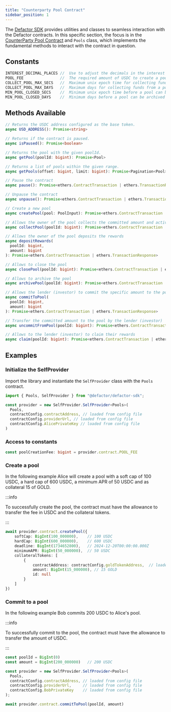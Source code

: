 ```yaml
---
title: "Counterparty Pool Contract"
sidebar_position: 1
---
```


The [Defactor SDK](/docs/introduction/software-development-kit) provides utilities and classes to seamless interaction with the Defactor contracts. In this specific section, the focus is in the [CounterParty Pool Contract](/docs/pools/smart-contracts/pools-contract/smart-contract-erc20-collateral-pool) and `Pools` class, which implements the fundamental methods to interact with the contract in question.
 
## Constants

```typescript
INTEREST_DECIMAL_PLACES //  Use to adjust the decimals in the interest rate calculation.
POOL_FEE                //  The required amount of USDC to create a pool.
COLLECT_POOL_MAX_SECS   //  Maximum unix epoch time for collecting funds from a pool.
COLLECT_POOL_MAX_DAYS   //  Maximum days for collecting funds from a pool.
MIN_POOL_CLOSED_SECS    //  Minimum unix epoch time before a pool can be archived
MIN_POOL_CLOSED_DAYS    //  Minimum days before a pool can be archived
```

## Methods Available

```typescript
// Returns the USDC address configured as the base token.
async USD_ADDRESS(): Promise<string> 

// Returns if the contract is paused.
async isPaused(): Promise<boolean> 

// Returns the pool with the given poolId.
async getPool(poolId: bigint): Promise<Pool>

// Returns a list of pools within the given range.
async getPools(offset: bigint, limit: bigint): Promise<Pagination<Pool>> 

// Pause the contract
async pause(): Promise<ethers.ContractTransaction | ethers.TransactionResponse> 

// Unpause the contract
async unpause(): Promise<ethers.ContractTransaction | ethers.TransactionResponse> 

// Create a new pool
async createPool(pool: PoolInput): Promise<ethers.ContractTransaction | ethers.TransactionResponse> 

// Allows the owner of the pool collects the committed amount and active the pool
async collectPool(poolId: bigint): Promise<ethers.ContractTransaction | ethers.TransactionResponse> 

// Allows the owner of the pool deposits the rewards
async depositRewards(
  poolId: bigint,
  amount: bigint
): Promise<ethers.ContractTransaction | ethers.TransactionResponse> 

// Allows to close the pool
async closePool(poolId: bigint): Promise<ethers.ContractTransaction | ethers.TransactionResponse> 

// Allows to archive the pool
async archivePool(poolId: bigint): Promise<ethers.ContractTransaction | ethers.TransactionResponse> 

// Allows the lender (investor) to commit the specific amount to the pool
async commitToPool(
  poolId: bigint,
  amount: bigint
): Promise<ethers.ContractTransaction | ethers.TransactionResponse> 

// Transfer the committed amount to the pool by the lender (investor)
async uncommitFromPool(poolId: bigint): Promise<ethers.ContractTransaction | ethers.TransactionResponse> 

// Allows to the lender (investor) to claim their rewards
async claim(poolId: bigint): Promise<ethers.ContractTransaction | ethers.TransactionResponse> 
```

## Examples

### Initialize the SelfProvider

Import the library and instantiate the `SelfProvider` class with the `Pools` contract.

```typescript
import { Pools, SelfProvider } from "@defactor/defactor-sdk";

const provider = new SelfProvider.SelfProvider<Pools>(
  Pools,
  contractConfig.contractAddress, // loaded from config file
  contractConfig.providerUrl, // loaded from config file
  contractConfig.AlicePrivateKey // loaded from config file
)
```

### Access to constants

```typescript
const poolCreationFee: bigint = provider.contract.POOL_FEE
```

### Create a pool

In the following example Alice will create a pool with a soft cap of 100 USDC, a hard cap of 600 USDC, a minimum APR of 50 USDC and as collateral 15 of GOLD.

:::info

To successfully create the pool, the contract must have the allowance to transfer the fee in USDC and the collateral tokens.

:::

```typescript
await provider.contract.createPool({
    softCap: BigInt(100_000000),    // 100 USDC
    hardCap: BigInt(600_000000),    // 600 USDC
    deadline: BigInt(1734652800),   // 2024-12-20T00:00:00.000Z
    minimumAPR: BigInt(50_000000),  // 50 USDC
    collateralTokens: [
        {
            contractAddress: contractConfig.goldTokenAddress,  // loaded from config file
            amount: BigInt(15_000000), // 15 GOLD
            id: null
        }
    ]
})
```

### Commit to a pool

In the following example Bob commits 200 USDC to Alice's pool.

:::info

To successfully commit to the pool, the contract must have the allowance to transfer the amount of USDC.

:::

```typescript
const poolId = BigInt(0)
const amount = BigInt(200_000000)   // 200 USDC

const provider = new SelfProvider.SelfProvider<Pools>(
  Pools,
  contractConfig.contractAddress, // loaded from config file
  contractConfig.providerUrl,     // loaded from config file
  contractConfig.BobPrivateKey    // loaded from config file
);

await provider.contract.commitToPool(poolId, amount)
```